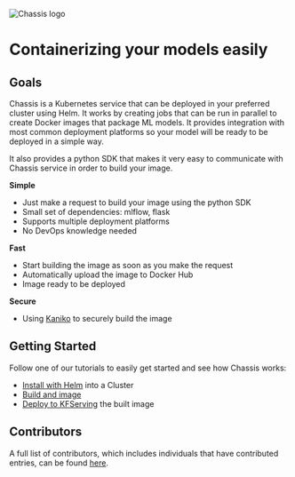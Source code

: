 ![Chassis logo](https://github.com/modzy/chassis/blob/main/docs/docs/images/chassis-logo.png)

# Containerizing your models easily

## Goals

Chassis is a Kubernetes service that can be deployed in your preferred cluster using Helm. It works by creating jobs that can be run in parallel to create Docker images that package ML models. It provides integration with most common deployment platforms so your model will be ready to be deployed in a simple way.

It also provides a python SDK that makes it very easy to communicate with Chassis service in order to build your image.

**Simple**

- Just make a request to build your image using the python SDK
- Small set of dependencies: mlflow, flask
- Supports multiple deployment platforms
- No DevOps knowledge needed

**Fast**

- Start building the image as soon as you make the request
- Automatically upload the image to Docker Hub
- Image ready to be deployed

**Secure**

- Using [Kaniko](https://github.com/GoogleContainerTools/kaniko/) to securely build the image

## Getting Started

Follow one of our tutorials to easily get started and see how Chassis works:

- [Install with Helm](https://modzy.github.io/chassis/tutorials/devops-deploy.html) into a Cluster
- [Build and image](https://modzy.github.io/chassis/tutorials/ds-connect.html)
- [Deploy to KFServing](https://modzy.github.io/chassis/tutorials/ds-deploy.html) the built image

## Contributors

A full list of contributors, which includes individuals that have contributed entries, can be found [here](https://github.com/modzy/chassis/graphs/contributors).
